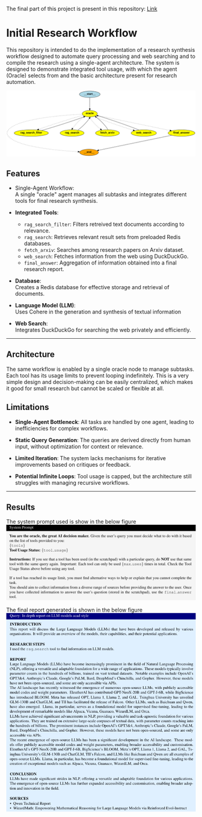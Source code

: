 The final part of this project is present in this repository: [Link](../CrewAI/)


# Initial Research Workflow

This repository is intended to do the implementation of a research synthesis workflow designed to automate query processing and web searching and to compile the research using a single-agent architecture. The system is designed to demonstrate integrated tool usage, with which the agent (Oracle) selects from and the basic architecture present for research automation.

![xaxa](./workflow.png)

## Features

- Single-Agent Workflow:  
  A single "oracle" agent manages all subtasks and integrates different tools for final research synthesis.
  
- **Integrated Tools**:  
  - `rag_search_filter`: Filters retreived text documents according to relevance.  
  - `rag_search`: Retrieves relevant result sets from preloaded Redis databases.  
  - `fetch_arxiv`: Searches among research papers on Arxiv dataset.  
  - `web_search`: Fetches information from the web using DuckDuckGo.  
  - `final_answer`: Aggregation of information obtained into a final research report.  

- **Database**:  
  Creates a Redis database for effective storage and retrieval of documents.

- **Language Model (LLM)**:  
  Uses Cohere in the generation and synthesis of textual information

- **Web Search**:  
  Integrates DuckDuckGo for searching the web privately and efficiently.
---

## Architecture

The same workflow is enabled by a single oracle node to manage subtasks. Each tool has its usage limits to prevent looping indefinitely. This is a very simple design and decision-making can be easily centralized, which makes it good for small research but cannot be scaled or flexible at all.


## Limitations

- **Single-Agent Bottleneck**: All tasks are handled by one agent, leading to inefficiencies for complex workflows.  
  
- **Static Query Generation**: The queries are derived directly from human input, without optimization for context or relevance.  
  
- **Limited Iteration**: The system lacks mechanisms for iterative improvements based on critiques or feedback.  
  
- **Potential Infinite Loops**: Tool usage is capped, but the architecture still struggles with managing recursive workflows.

---

## Results
The system prompt used is show in the below figure
![system_prompt](./system_prompt.png)

The final report generated is shown in the below figure
![cascac](./final_report.png)


